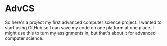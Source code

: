 # AdvCS
So here's a project my first advanced computer science project. I wanted to start using GitHub so I can save my code on one platform at one place.
I might use this to turn my assignments in, but that's about it for advanced computer science.
